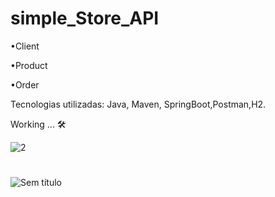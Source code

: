 # simple_Store_API

•Client

•Product

•Order

Tecnologias utilizadas: Java, Maven, SpringBoot,Postman,H2.

Working ... 🛠

![2](https://github.com/hanspeterdietiker/simple_Store_API/assets/126719678/328b6fb1-3bb2-4305-8b64-9a0e1c79294f)

#

![Sem título](https://github.com/hanspeterdietiker/simple_Store_API/assets/126719678/4ecdf95e-c2b9-4a38-8d17-6ee9391926b4)

